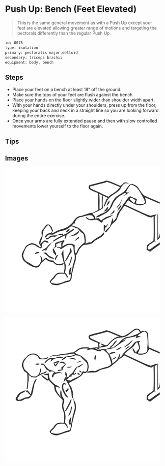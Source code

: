 # Push Up: Bench (Feet Elevated)
> This is the same general movement as with a Push Up except your feet are elevated allowing greater range of motions and targeting the pectorals differently than the regular Push Up.

``` 
id: 0075 
type: isolation 
primary: pectoralis major,deltoid 
secondary: triceps brachii 
equipment: body, bench 
``` 

## Steps

 - Place your feet on a bench at least 18” off the ground.
 - Make sure the tops of your feet are flush against the bench.
 - Place your hands on the floor slightly wider than shoulder width apart.
 - With your hands directly under your shoulders, press up from the floor, keeping your back and neck in a straight line so you are looking forward during the entire exercise.
 - Once your arms are fully extended pause and then with slow controlled movements lower yourself to the floor again.

## Tips


## Images

![](./../svg/0075-relaxation.svg)

![](./../svg/0075-tension.svg)
